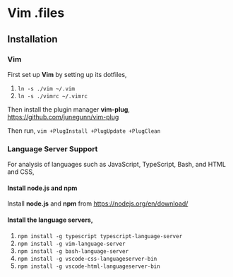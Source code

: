 # Vim .files

## Installation

### Vim

First set up **Vim** by setting up its dotfiles,

1. `ln -s ./vim ~/.vim`
1. `ln -s ./vimrc ~/.vimrc`

Then install the plugin manager **vim-plug**, https://github.com/junegunn/vim-plug

Then run, `vim +PlugInstall +PlugUpdate +PlugClean`

### Language Server Support

For analysis of languages such as JavaScript, TypeScript, Bash, and HTML and CSS,

#### Install node.js and npm

Install **node.js** and **npm** from  https://nodejs.org/en/download/

#### Install the language servers,

1. `npm install -g typescript typescript-language-server`
1. `npm install -g vim-language-server`
1. `npm install -g bash-language-server`
1. `npm install -g vscode-css-languageserver-bin`
1. `npm install -g vscode-html-languageserver-bin`
